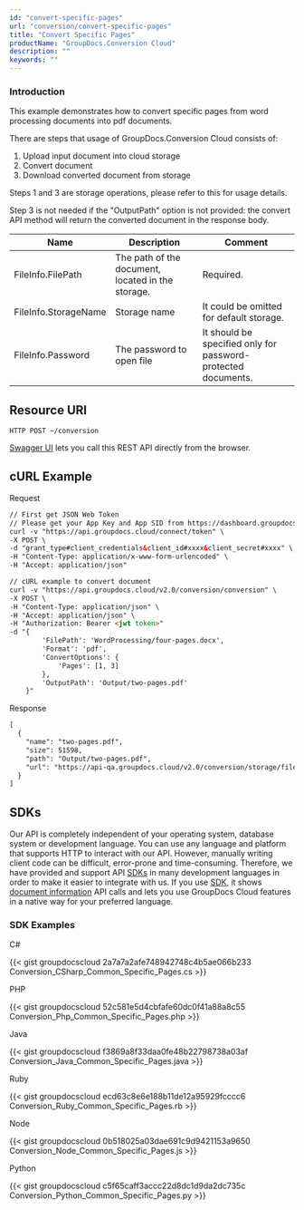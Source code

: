 ```yaml
---
id: "convert-specific-pages"
url: "conversion/convert-specific-pages"
title: "Convert Specific Pages"
productName: "GroupDocs.Conversion Cloud"
description: ""
keywords: ""
---
```


### Introduction ###

This example demonstrates how to convert specific pages from word processing documents into pdf documents.

There are steps that usage of GroupDocs.Conversion Cloud consists of:

1. Upload input document into cloud storage
2. Convert document
3. Download converted document from storage

Steps 1 and 3 are storage operations, please refer to this for usage details.

Step 3 is not needed if the "OutputPath" option is not provided: the convert API method will return the converted document in the response body.

| Name | Description | Comment
|---|---|---
|FileInfo.FilePath|The path of the document, located in the storage.|Required.
|FileInfo.StorageName|Storage name|It could be omitted for default storage.
|FileInfo.Password|The password to open file|It should be specified only for password-protected documents.

## Resource URI ##

```HTTP POST ~/conversion```

[Swagger UI](https://apireference.groupdocs.cloud/watermark/#/Info/GetInfo) lets you call this REST API directly from the browser.

## cURL Example ##

Request

```html
// First get JSON Web Token
// Please get your App Key and App SID from https://dashboard.groupdocs.cloud/#/apps. Kindly place App Key in "client_secret" and App SID in "client_id" argument.
curl -v "https://api.groupdocs.cloud/connect/token" \
-X POST \
-d "grant_type#client_credentials&client_id#xxxx&client_secret#xxxx" \
-H "Content-Type: application/x-www-form-urlencoded" \
-H "Accept: application/json"

// cURL example to convert document
curl -v "https://api.groupdocs.cloud/v2.0/conversion/conversion" \
-X POST \
-H "Content-Type: application/json" \
-H "Accept: application/json" \
-H "Authorization: Bearer <jwt token>"
-d "{
        'FilePath': 'WordProcessing/four-pages.docx',
        'Format': 'pdf',
        'ConvertOptions': {
            'Pages': [1, 3]
        },
        'OutputPath': 'Output/two-pages.pdf'
    }"

```

Response

```html
[
  {
    "name": "two-pages.pdf",
    "size": 51598,
    "path": "Output/two-pages.pdf",
    "url": "https://api-qa.groupdocs.cloud/v2.0/conversion/storage/file/Output/two-pages.pdf"
  }
]
```

## SDKs ##

Our API is completely independent of your operating system, database system or development language. You can use any language and platform that supports HTTP to interact with our API. However, manually writing client code can be difficult, error-prone and time-consuming. Therefore, we have provided and support API [SDKs](https://github.com/groupdocs-watermark-cloud) in many development languages in order to make it easier to integrate with us. If you use [SDK](https://github.com/groupdocs-watermark-cloud), it shows [document information](https://apireference.groupdocs.cloud/watermark/#/Info/GetInfo) API calls and lets you use GroupDocs Cloud features in a native way for your preferred language.

### SDK Examples ###

 C#

{{< gist groupdocscloud 2a7a7a2afe748942748c4b5ae066b233 Conversion_CSharp_Common_Specific_Pages.cs >}}

 PHP

{{< gist groupdocscloud 52c581e5d4cbfafe60dc0f41a88a8c55 Conversion_Php_Common_Specific_Pages.php >}}

 Java

{{< gist groupdocscloud f3869a8f33daa0fe48b22798738a03af Conversion_Java_Common_Specific_Pages.java >}}

 Ruby

{{< gist groupdocscloud ecd63c8e6e188b11de12a95929fcccc6 Conversion_Ruby_Common_Specific_Pages.rb >}}

 Node

{{< gist groupdocscloud 0b518025a03dae691c9d9421153a9650 Conversion_Node_Common_Specific_Pages.js >}}

 Python

{{< gist groupdocscloud c5f65caff3accc22d8dc1d9da2dc735c Conversion_Python_Common_Specific_Pages.py >}}
